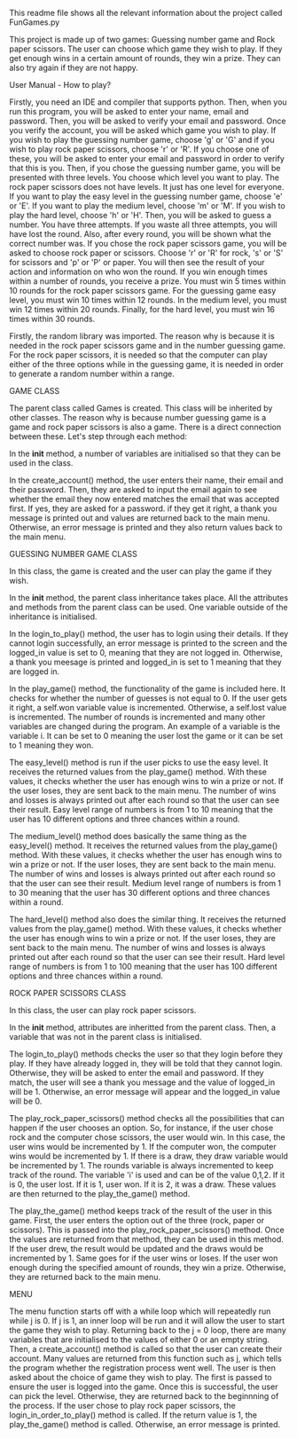This readme file shows all the relevant information about the project called FunGames.py

This project is made up of two games: Guessing number game and Rock paper scissors. The user can choose which game they wish to play. If they get enough wins in a certain amount of rounds, they win a prize. They can also try again if they are not happy. 

User Manual - How to play?

Firstly, you need an IDE and compiler that supports python. Then, when you run this program, you will be asked to enter your name, email and password. Then, you will be asked to verify your email and password. Once you verify the account, you will be asked which game you wish to play. If you wish to play the guessing number game, choose 'g' or 'G' and if you wish to play rock paper scissors, choose 'r' or 'R'. If you choose one of these, you will be asked to enter your email and password in order to verify that this is you. Then, if you chose the guessing number game, you will be presented with three levels. You choose which level you want to play. The rock paper scissors does not have levels. It just has one level for everyone. If you want to play the easy level in the guessing number game, choose 'e' or 'E'. If you want to play the medium level, choose 'm' or 'M'. If you wish to play the hard level, choose 'h' or 'H'. Then, you will be asked to guess a number. You have three attempts. If you waste all three attempts, you will have lost the round. Also, after every round, you will be shown what the correct number was. If you chose the rock paper scissors game, you will be asked to choose rock paper or scissors. Choose 'r' or 'R' for rock, 's' or 'S' for scissors and 'p' or 'P' or paper. You will then see the result of your action and information on who won the round. If you win enough times within a number of rounds, you receive a prize. You must win 5 times within 10 rounds for the rock paper scissors game. For the guessing game easy level, you must win 10 times within 12 rounds. In the medium level, you must win 12 times within 20 rounds. Finally, for the hard level, you must win 16 times within 30 rounds. 

Firstly, the random library was imported. The reason why is because it is needed in the rock paper scissors game and in the number guessing game. For the rock paper scissors, it is needed so that the computer can play either of the three options while in the guessing game, it is needed in order to generate a random number within a range. 

GAME CLASS

The parent class called Games is created. This class will be inherited by other classes. The reason why is because number guessing game is a game and rock paper scissors is also a game. There is a direct connection between these. Let's step through each method:

In the __init__ method, a number of variables are initialised so that they can be used in the class. 

In the create_account() method, the user enters their name, their email and their password. Then, they are asked to input the email again to see whether the email they now entered matches the email that was accepted first. If yes, they are asked for a password. if they get it right, a thank you message is printed out and values are returned back to the main menu. Otherwise, an error message is printed and they also return values back to the main menu.

GUESSING NUMBER GAME CLASS

In this class, the game is created and the user can play the game if they wish.

In the __init__ method, the parent class inheritance takes place. All the attributes and methods from the parent class can be used. One variable outside of the inheritance is initialised. 

In the login_to_play() method, the user has to login using their details. If they cannot login successfully, an error message is printed to the screen and the logged_in value is set to 0, meaning that they are not logged in. Otherwise, a thank you meesage is printed and logged_in is set to 1 meaning that they are logged in. 

In the play_game() method, the functionality of the game is included here. It checks for whether the number of guesses is not equal to 0. If the user gets it right, a self.won variable value is incremented. Otherwise, a self.lost value is incremented. The number of rounds is incremented and many other variables are changed during the program. An example of a variable is the variable i. It can be set to 0 meaning the user lost the game or it can be set to 1 meaning they won.

The easy_level() method is run if the user picks to use the easy level. It receives the returned values from the play_game() method. With these values, it checks whether the user has enough wins to win a prize or not. If the user loses, they are sent back to the main menu. The number of wins and losses is always printed out after each round so that the user can see their result. Easy level range of numbers is from 1 to 10 meaning that the user has 10 different options and three chances within a round. 

The medium_level() method does basically the same thing as the easy_level() method. It receives the returned values from the play_game() method. With these values, it checks whether the user has enough wins to win a prize or not. If the user loses, they are sent back to the main menu. The number of wins and losses is always printed out after each round so that the user can see their result. Medium level range of numbers is from 1 to 30 meaning that the user has 30 different options and three chances within a round.

The hard_level() method also does the similar thing. It receives the returned values from the play_game() method. With these values, it checks whether the user has enough wins to win a prize or not. If the user loses, they are sent back to the main menu. The number of wins and losses is always printed out after each round so that the user can see their result. Hard level range of numbers is from 1 to 100 meaning that the user has 100 different options and three chances within a round. 

ROCK PAPER SCISSORS CLASS

In this class, the user can play rock paper scissors.

In the __init__ method, attributes are inheritted from the parent class. Then, a variable that was not in the parent class is initialised. 

The login_to_play() methods checks the user so that they login before they play. If they have already logged in, they will be told that they cannot login. Otherwise, they will be asked to enter the email and password. If they match, the user will see a thank you message and the value of logged_in will be 1. Otherwise, an error message will appear and the logged_in value will be 0. 

The play_rock_paper_scissors() method checks all the possibilities that can happen if the user chooses an option. So, for instance, if the user chose rock and the computer chose scissors, the user would win. In this case, the user wins would be incremented by 1. If the computer won, the computer wins would be incremented by 1. If there is a draw, they draw variable would be incremented by 1. The rounds variable is always incremented to keep track of the round. The variable 'i' is used and can be of the value 0,1,2. If it is 0, the user lost. If it is 1, user won. If it is 2, it was a draw. These values are then returned to the play_the_game() method. 

The play_the_game() method keeps track of the result of the user in this game. First, the user enters the option out of the three (rock, paper or scissors). This is passed into the play_rock_paper_scissors() method. Once the values are returned from that method, they can be used in this method. If the user drew, the result would be updated and the draws would be incremented by 1. Same goes for if the user wins or loses. If the user won enough during the specified amount of rounds, they win a prize. Otherwise, they are returned back to the main menu. 

MENU

The menu function starts off with a while loop which will repeatedly run while j is 0. If j is 1, an inner loop will be run and it will allow the user to start the game they wish to play. Returning back to the j = 0 loop, there are many variables that are initialised to the values of either 0 or an empty string. Then, a create_account() method is called so that the user can create their account. Many values are returned from this function such as j, which tells the program whether the registration process went well. The user is then asked about the choice of game they wish to play. The first is passed to ensure the user is logged into the game. Once this is successful, the user can pick the level. Otherwise, they are returned back to the beginnning of the process. If the user chose to play rock paper scissors, the login_in_order_to_play() method is called. If the return value is 1, the play_the_game() method is called. Otherwise, an error message is printed. 
